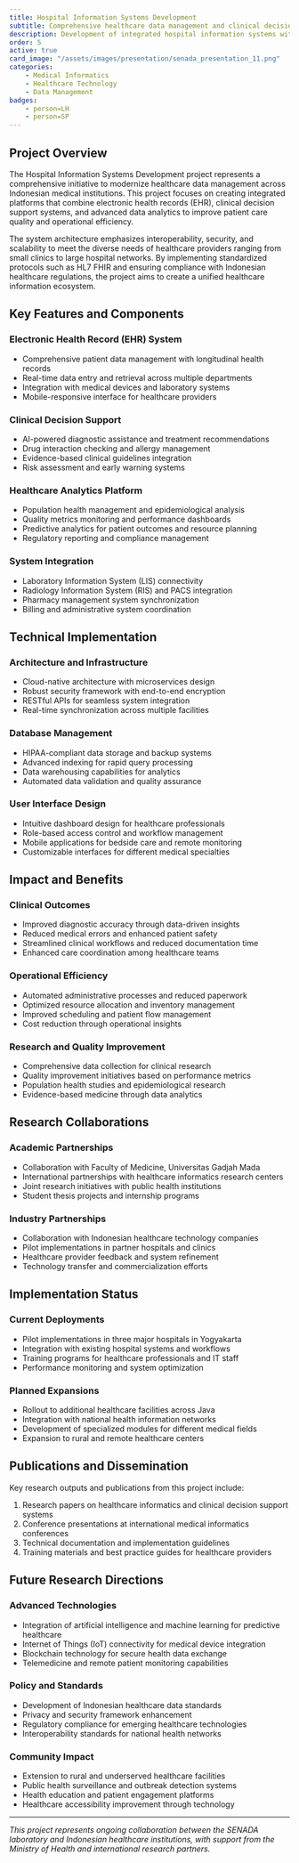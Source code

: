 ```yaml
---
title: Hospital Information Systems Development
subtitle: Comprehensive healthcare data management and clinical decision support systems
description: Development of integrated hospital information systems with advanced data analytics and clinical decision support capabilities for Indonesian healthcare institutions.
order: 5
active: true
card_image: "/assets/images/presentation/senada_presentation_11.png"
categories: 
    - Medical Informatics
    - Healthcare Technology
    - Data Management
badges:
    - person=LH
    - person=SP
---
```


## Project Overview

The Hospital Information Systems Development project represents a comprehensive initiative to modernize healthcare data management across Indonesian medical institutions. This project focuses on creating integrated platforms that combine electronic health records (EHR), clinical decision support systems, and advanced data analytics to improve patient care quality and operational efficiency.

The system architecture emphasizes interoperability, security, and scalability to meet the diverse needs of healthcare providers ranging from small clinics to large hospital networks. By implementing standardized protocols such as HL7 FHIR and ensuring compliance with Indonesian healthcare regulations, the project aims to create a unified healthcare information ecosystem.

## Key Features and Components

### Electronic Health Record (EHR) System
- Comprehensive patient data management with longitudinal health records
- Real-time data entry and retrieval across multiple departments
- Integration with medical devices and laboratory systems
- Mobile-responsive interface for healthcare providers

### Clinical Decision Support
- AI-powered diagnostic assistance and treatment recommendations
- Drug interaction checking and allergy management
- Evidence-based clinical guidelines integration
- Risk assessment and early warning systems

### Healthcare Analytics Platform
- Population health management and epidemiological analysis
- Quality metrics monitoring and performance dashboards
- Predictive analytics for patient outcomes and resource planning
- Regulatory reporting and compliance management

### System Integration
- Laboratory Information System (LIS) connectivity
- Radiology Information System (RIS) and PACS integration
- Pharmacy management system synchronization
- Billing and administrative system coordination

## Technical Implementation

### Architecture and Infrastructure
- Cloud-native architecture with microservices design
- Robust security framework with end-to-end encryption
- RESTful APIs for seamless system integration
- Real-time synchronization across multiple facilities

### Database Management
- HIPAA-compliant data storage and backup systems
- Advanced indexing for rapid query processing
- Data warehousing capabilities for analytics
- Automated data validation and quality assurance

### User Interface Design
- Intuitive dashboard design for healthcare professionals
- Role-based access control and workflow management
- Mobile applications for bedside care and remote monitoring
- Customizable interfaces for different medical specialties

## Impact and Benefits

### Clinical Outcomes
- Improved diagnostic accuracy through data-driven insights
- Reduced medical errors and enhanced patient safety
- Streamlined clinical workflows and reduced documentation time
- Enhanced care coordination among healthcare teams

### Operational Efficiency
- Automated administrative processes and reduced paperwork
- Optimized resource allocation and inventory management
- Improved scheduling and patient flow management
- Cost reduction through operational insights

### Research and Quality Improvement
- Comprehensive data collection for clinical research
- Quality improvement initiatives based on performance metrics
- Population health studies and epidemiological research
- Evidence-based medicine through data analytics

## Research Collaborations

### Academic Partnerships
- Collaboration with Faculty of Medicine, Universitas Gadjah Mada
- International partnerships with healthcare informatics research centers
- Joint research initiatives with public health institutions
- Student thesis projects and internship programs

### Industry Partnerships
- Collaboration with Indonesian healthcare technology companies
- Pilot implementations in partner hospitals and clinics
- Healthcare provider feedback and system refinement
- Technology transfer and commercialization efforts

## Implementation Status

### Current Deployments
- Pilot implementations in three major hospitals in Yogyakarta
- Integration with existing hospital systems and workflows
- Training programs for healthcare professionals and IT staff
- Performance monitoring and system optimization

### Planned Expansions
- Rollout to additional healthcare facilities across Java
- Integration with national health information networks
- Development of specialized modules for different medical fields
- Expansion to rural and remote healthcare centers

## Publications and Dissemination

Key research outputs and publications from this project include:

1. Research papers on healthcare informatics and clinical decision support systems
2. Conference presentations at international medical informatics conferences
3. Technical documentation and implementation guidelines
4. Training materials and best practice guides for healthcare providers

## Future Research Directions

### Advanced Technologies
- Integration of artificial intelligence and machine learning for predictive healthcare
- Internet of Things (IoT) connectivity for medical device integration
- Blockchain technology for secure health data exchange
- Telemedicine and remote patient monitoring capabilities

### Policy and Standards
- Development of Indonesian healthcare data standards
- Privacy and security framework enhancement
- Regulatory compliance for emerging healthcare technologies
- Interoperability standards for national health networks

### Community Impact
- Extension to rural and underserved healthcare facilities
- Public health surveillance and outbreak detection systems
- Health education and patient engagement platforms
- Healthcare accessibility improvement through technology

---

*This project represents ongoing collaboration between the SENADA laboratory and Indonesian healthcare institutions, with support from the Ministry of Health and international research partners.*